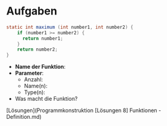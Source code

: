 # Aufgaben

```java
static int maximum (int number1, int number2) {
    if (number1 >= number2) {
      return number1;
    }
    return number2;
}
```

- **Name der Funktion**:
- **Parameter**:
  - Anzahl:
  - Name(n):
  - Type(n):
- Was macht die Funktion?

[Lösungen](Programmkonstruktion [Lösungen 8] Funktionen - Definition.md)
